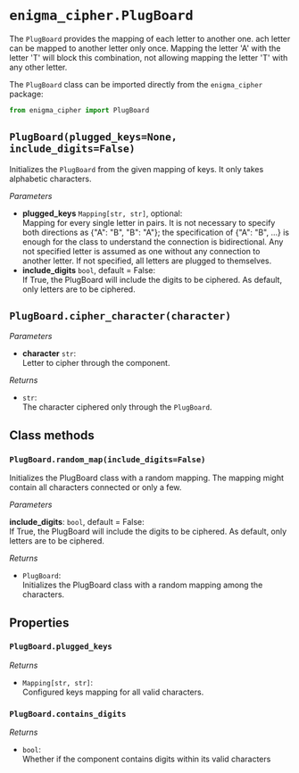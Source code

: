 # `enigma_cipher.PlugBoard`

The `PlugBoard` provides the mapping of each letter to another one. ach letter can be mapped to another letter only once.
Mapping the letter 'A' with the letter 'T' will block this combination, not allowing mapping the letter 'T' with any other letter.

The `PlugBoard` class can be imported directly from the `enigma_cipher` package:

```python
from enigma_cipher import PlugBoard
```

## `PlugBoard(plugged_keys=None, include_digits=False)`

Initializes the `PlugBoard` from the given mapping of keys.
It only takes alphabetic characters.

_Parameters_

- **plugged_keys** `Mapping[str, str]`, optional:<br/> Mapping for every single letter in pairs. It is not necessary to specify both directions as {"A": "B", "B": "A"}; the specification of {"A": "B", ...} is enough for the class to understand the connection is bidirectional. Any not specified letter is assumed as one without any connection to another letter. If not specified, all letters are plugged to themselves.
- **include_digits** `bool`, default = False:<br/>If True, the PlugBoard will include the digits to be ciphered. As default, only letters are to be ciphered.

## `PlugBoard.cipher_character(character)`

_Parameters_

- **character** `str`:<br/>Letter to cipher through the component.

_Returns_

- `str`:<br/>The character ciphered only through the `PlugBoard`.

## Class methods

### `PlugBoard.random_map(include_digits=False)`

Initializes the PlugBoard class with a random mapping. 
The mapping might contain all characters connected or only a few.

_Parameters_

**include_digits**: `bool`, default = False:<br/> If True, the PlugBoard will include the digits to be ciphered. As default, only letters are to be ciphered.

_Returns_

- `PlugBoard`:<br/>Initializes the PlugBoard class with a random mapping among the characters.

## Properties

### `PlugBoard.plugged_keys`

_Returns_

- `Mapping[str, str]`:<br/>Configured keys mapping for all valid characters.

### `PlugBoard.contains_digits`

_Returns_

- `bool`:<br/>Whether if the component contains digits within its valid characters

